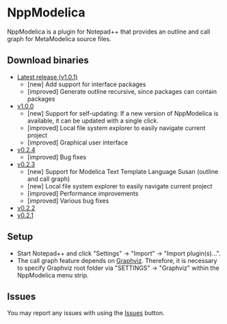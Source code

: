 NppModelica
===========

NppModelica is a plugin for Notepad++ that provides an outline and call graph for MetaModelica source files.

## Download binaries
* [Latest release (v1.0.1)](../../releases/tag/v1.0.1)
  * [new] Add support for interface packages
  * [improved] Generate outline recursive, since packages can contain packages
* [v1.0.0](../../releases/tag/v1.0.0)
  * [new] Support for self-updating: If a new version of NppModelica is available, it can be updated with a single click.
  * [improved] Local file system explorer to easily navigate current project
  * [improved] Graphical user interface
* [v0.2.4](../../releases/tag/v0.2.4)
  * [improved] Bug fixes
* [v0.2.3](../../releases/tag/v0.2.3)
  * [new] Support for Modelica Text Template Language Susan (outline and call graph)
  * [new] Local file system explorer to easily navigate current project
  * [improved] Performance improvements
  * [improved] Various bug fixes
* [v0.2.2](../../releases/tag/v0.2.2)
* [v0.2.1](../../releases/tag/v0.2.1)

## Setup
* Start Notepad++ and click "Settings" -> "Import" -> "Import plugin(s)…".
* The call graph feature depends on [Graphviz](http://graphviz.org/). Therefore, it is necessary to specify Graphviz root folder via "SETTINGS" -> "Graphviz" within the NppModelica menu strip.

## Issues
You may report any issues with using the [Issues](../../issues) button.
